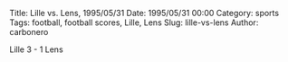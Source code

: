 Title: Lille vs. Lens, 1995/05/31
Date: 1995/05/31 00:00
Category: sports
Tags: football, football scores, Lille, Lens
Slug: lille-vs-lens
Author: carbonero


Lille 3 - 1 Lens
